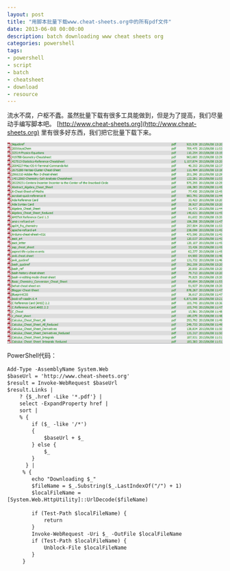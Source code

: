 ```yaml
---
layout: post
title: "用脚本批量下载www.cheat-sheets.org中的所有pdf文件"
date: 2013-06-08 00:00:00
description: batch downloading www cheat sheets org
categories: powershell
tags:
- powershell
- script
- batch
- cheatsheet
- download
- resource
---
```

流水不腐，户枢不蠹。虽然批量下载有很多工具能做到，但是为了提高，我们尽量动手编写脚本吧。
[http://www.cheat-sheets.org](http://www.cheat-sheets.org) 里有很多好东西，我们把它批量下载下来。

![下载的PDF截图](/img/2013-06-08-batch-downloading-www-cheat-sheets-org-001.jpg)

PowerShell代码：

	Add-Type -AssemblyName System.Web
	$baseUrl = 'http://www.cheat-sheets.org'
	$result = Invoke-WebRequest $baseUrl
	$result.Links | 
	    ? {$_.href -Like '*.pdf'} |
	    select -ExpandProperty href |
	    sort |
	    % { 
	        if ($_ -like '/*')
	        {
	            $baseUrl + $_ 
	        } else {
	            $_
	        }
	      } |
	     % {
	        echo "Downloading $_"
	        $fileName = $_.Substring($_.LastIndexOf("/") + 1)
	        $localFileName = [System.Web.HttpUtility]::UrlDecode($fileName)
	
	        if (Test-Path $localFileName) {
	            return
	        }
	        Invoke-WebRequest -Uri $_ -OutFile $localFileName
	        if (Test-Path $localFileName) {
	            Unblock-File $localFileName
	        }
	     }
